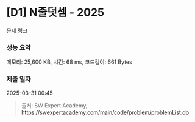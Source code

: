 # [D1] N줄덧셈 - 2025 

[문제 링크](https://swexpertacademy.com/main/code/problem/problemDetail.do?contestProbId=AV5QFZtaAscDFAUq) 

### 성능 요약

메모리: 25,600 KB, 시간: 68 ms, 코드길이: 661 Bytes

### 제출 일자

2025-03-31 00:45



> 출처: SW Expert Academy, https://swexpertacademy.com/main/code/problem/problemList.do